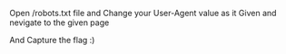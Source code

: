 Open /robots.txt file and Change your User-Agent value as it Given and nevigate to the given page

And Capture the flag :)